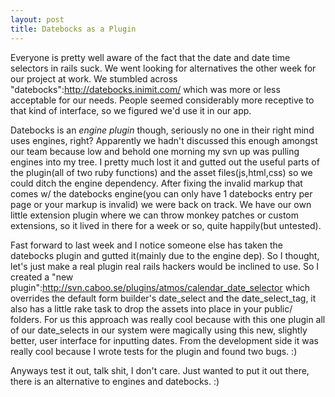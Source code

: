 ```yaml
--- 
layout: post
title: Datebocks as a Plugin
---
```

Everyone is pretty well aware of the fact that the date and date time selectors in rails suck.  We went looking for alternatives the other week for our project at work.  We stumbled across "datebocks":http://datebocks.inimit.com/ which was more or less acceptable for our needs.  People seemed considerably more receptive to that kind of interface, so we figured we'd use it in our app.

Datebocks is an *engine plugin* though, seriously no one in their right mind uses engines, right?  Apparently we hadn't discussed this enough amongst our team because low and behold one morning my svn up was pulling engines into my tree.  I pretty much lost it and gutted out the useful parts of the plugin(all of two ruby functions) and the asset files(js,html,css) so we could ditch the engine dependency.  After fixing the invalid markup that comes w/ the datebocks engine(you can only have 1 datebocks entry per page or your markup is invalid) we were back on track.  We have our own little extension plugin where we can throw monkey patches or custom extensions, so it lived in there for a week or so, quite happily(but untested).

Fast forward to last week and I notice someone else has taken the datebocks plugin and gutted it(mainly due to the engine dep).  So I thought, let's just make a real plugin real rails hackers would be inclined to use.  So I created a "new plugin":http://svn.caboo.se/plugins/atmos/calendar_date_selector which overrides the default form builder's date_select and the date_select_tag, it also has a little rake task to drop the assets into place in your public/ folders.  For us this approach was really cool because with this one plugin all of our date_selects in our system were magically using this new, slightly better, user interface for inputting dates.  From the development side it was really cool because I wrote tests for the plugin and found two bugs. :)

Anyways test it out, talk shit, I don't care.  Just wanted to put it out there, there is an alternative to engines and datebocks. :)
